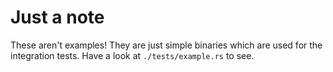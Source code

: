 # Just a note

These aren't examples! They are just simple binaries which are used for the integration tests.
Have a look at `./tests/example.rs` to see.
